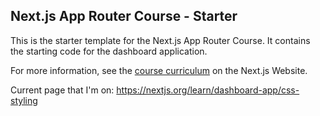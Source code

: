 ## Next.js App Router Course - Starter

This is the starter template for the Next.js App Router Course. It contains the
starting code for the dashboard application.

For more information, see the [course curriculum](https://nextjs.org/learn) on
the Next.js Website.

Current page that I'm on: https://nextjs.org/learn/dashboard-app/css-styling
